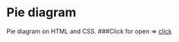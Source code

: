 # Pie diagram

Pie diagram on HTML and CSS. 
###Click for open => [click](https://artemkimi.github.io/Pie_diagram/)
